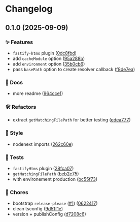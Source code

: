 # Changelog

## 0.1.0 (2025-09-09)


### ✨ Features

* `fastify-htms` plugin ([0dc8fbd](https://github.com/skarab42/htms-js/commit/0dc8fbd9dd6e93e37a62afe0942e7578758989fe))
* add `cacheModule` option ([95a288b](https://github.com/skarab42/htms-js/commit/95a288bc17b6604c6646482a09b89cb3e0ee2b10))
* add `environment` option ([35b0cb6](https://github.com/skarab42/htms-js/commit/35b0cb6d9a63aad275004fea8107caf2e3337a85))
* pass `basePath` option to create resolver callback ([f8de7ea](https://github.com/skarab42/htms-js/commit/f8de7eaeaf920eac25194b2a6c3c53a14d4d3faa))


### 📝 Docs

* more readme ([964cce1](https://github.com/skarab42/htms-js/commit/964cce137f9d19da3284730f7ec1e27a0fb1ae45))


### 🛠 Refactors

* extract `getMatchingFilePath` for better testing ([edea777](https://github.com/skarab42/htms-js/commit/edea777c2345f1a15aa0f61faf378f3e1ac54afb))


### 🎨 Style

* nodenext imports ([262c60e](https://github.com/skarab42/htms-js/commit/262c60e4996d22d0964e150963239f3a96a1bea9))


### 🧪 Tests

* `fastifyHtms` plugin ([28fca07](https://github.com/skarab42/htms-js/commit/28fca0764b6b7aecba085227517487c41b89b0f8))
* `getMatchingFilePath` ([beb2c75](https://github.com/skarab42/htms-js/commit/beb2c7551d371f476745d22e3c7d85ebdccfe0a9))
* with environement production ([bc55f73](https://github.com/skarab42/htms-js/commit/bc55f730876b56f4c6c252bbebbde0476ed27189))


### 🧹 Chores

* bootstrap `release-please` ([#1](https://github.com/skarab42/htms-js/issues/1)) ([0622417](https://github.com/skarab42/htms-js/commit/0622417e6697d33aa88abe39c1431a68a9b6c59e))
* clean tsconfig ([9d51f1e](https://github.com/skarab42/htms-js/commit/9d51f1eae40b3c319b1948d392b81f1d070cbe7d))
* version + publishConfig ([d7208c6](https://github.com/skarab42/htms-js/commit/d7208c6af78ef7ab49c4ba107f0a50cacf5bc6be))
